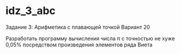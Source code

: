 # idz_3_abc
Задание 3: Арифметика с плавающей точкой
Вариант 20

Разработать программу вычисления числа π с точностью не хуже
0,05% посредством произведения элементов ряда Виета
